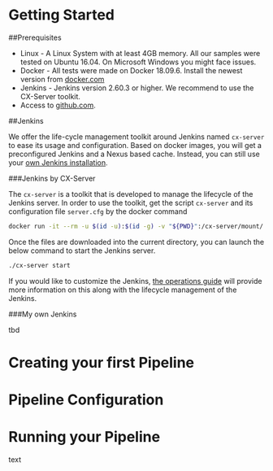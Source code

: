 # Getting Started

##Prerequisites

* Linux - A Linux System with at least 4GB memory. All our samples were tested on Ubuntu 16.04. On Microsoft Windows you might face issues.
* Docker - All tests were made on Docker 18.09.6. Install the newest version from [docker.com](https://docs.docker.com/install/)
* Jenkins - Jenkins version 2.60.3 or higher. We recommend to use the CX-Server toolkit.  
* Access to [github.com][github].


##Jenkins

We offer the life-cycle management toolkit around Jenkins named `cx-server` to ease its usage and configuration. Based on docker images, you will get a preconfigured Jenkins and a Nexus based cache. 
Instead, you can still use your [own Jenkins installation](#my-own-jenkins).

###Jenkins by CX-Server

The `cx-server` is a toolkit that is developed to manage the lifecycle of the Jenkins server.
In order to use the toolkit, get the script `cx-server` and its configuration file `server.cfg` by the docker command

```sh
docker run -it --rm -u $(id -u):$(id -g) -v "${PWD}":/cx-server/mount/ ppiper/cx-server-companion:latest init-cx-server
```

Once the files are downloaded into the current directory, you can launch the below command to start the Jenkins server.

```sh
./cx-server start
```

If you would like to customize the Jenkins, [the operations guide](https://github.com/SAP/devops-docker-images/blob/master/docs/operations/cx-server-operations-guide.md) will provide more information on this along with the lifecycle management of the Jenkins. 

###My own Jenkins

tbd 

# Creating your first Pipeline

# Pipeline Configuration

# Running your Pipeline


text

[github]: https://github.com
[devops-docker-images-issues]: https://github.com/SAP/devops-docker-images/issues
[license]: LICENSE
[contribution]: CONTRIBUTING.md

